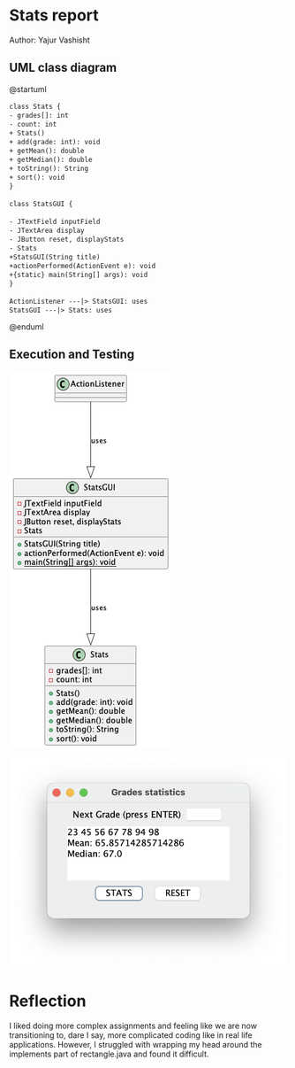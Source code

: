 # Stats report

Author: Yajur Vashisht

## UML class diagram

@startuml

	class Stats {
	- grades[]: int
	- count: int
	+ Stats()
	+ add(grade: int): void
	+ getMean(): double
	+ getMedian(): double
	+ toString(): String
	+ sort(): void
	}
	
	class StatsGUI {
	
	- JTextField inputField
	- JTextArea display
	- JButton reset, displayStats
	- Stats
	+StatsGUI(String title)
	+actionPerformed(ActionEvent e): void
	+{static} main(String[] args): void
	}
	
	ActionListener ---|> StatsGUI: uses
	StatsGUI ---|> Stats: uses
	
@enduml

## Execution and Testing

![screenshot](StatsUML.png)

![screenshot](StatsWorking.png)

# Reflection

I liked doing more complex assignments and feeling like we are now transitioning to, dare I say, more complicated coding like in real life applications. However, I struggled with wrapping my head around the implements part of rectangle.java and found it difficult.